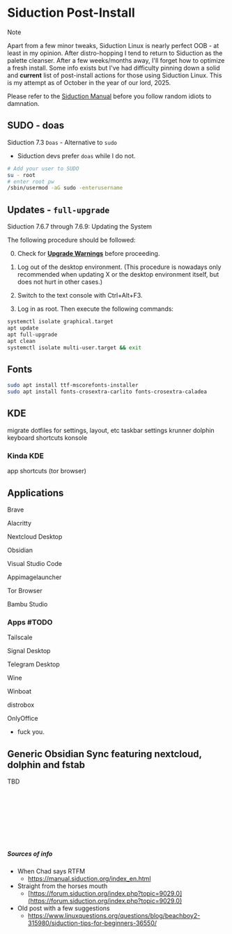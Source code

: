 # Siduction Post-Install

> [!Note]
> Apart from a few minor tweaks, Siduction Linux is nearly perfect OOB - at least in my opinion. 
> After distro-hopping I tend to return to Siduction as the palette cleanser. After a few weeks/months away, I'll forget how to optimize a fresh install. Some info exists but I've had difficulty pinning down a solid and **current** list of post-install actions for those using Siduction Linux. This is my attempt as of October in the year of our lord, 2025. 
> 
> Please refer to the [Siduction Manual](https://manual.siduction.org/index_en.html) before you follow random idiots to damnation. 
> 


## SUDO - doas
Siduction 7.3 `Doas` - Alternative to `sudo`
- Siduction devs prefer `doas` while I do not. 
```bash
# Add your user to SUDO
su - root
# enter root pw
/sbin/usermod -aG sudo -enterusername 
```
## Updates - `full-upgrade`
Siduction 7.6.7 through 7.6.9: Updating the System

The following procedure should be followed:
<BR>

0.  Check for [**Upgrade Warnings**](https://forum.siduction.org/) before proceeding. 
1. Log out of the desktop environment.
(This procedure is nowadays only recommended when updating X or the
desktop environment itself, but does not hurt in other cases.)

2. Switch to the text console with Ctrl+Alt+F3.
3. Log in as root.
Then execute the following commands:

```bash
systemctl isolate graphical.target
apt update
apt full-upgrade
apt clean
systemctl isolate multi-user.target && exit
```



## Fonts
```bash
sudo apt install ttf-mscorefonts-installer 
sudo apt install fonts-crosextra-carlito fonts-crosextra-caladea
```

## KDE
migrate dotfiles for settings, layout, etc
taskbar settings
krunner
dolphin
keyboard shortcuts
konsole 

### Kinda KDE
app shortcuts (tor browser)


## Applications

Brave 

Alacritty

Nextcloud Desktop

Obsidian

Visual Studio Code

Appimagelauncher

Tor Browser

Bambu Studio
 

### Apps #TODO
Tailscale

Signal Desktop

Telegram Desktop

Wine

Winboat

distrobox

OnlyOffice
- fuck you.


## Generic Obsidian Sync featuring nextcloud, dolphin and fstab

TBD



<BR><BR><BR><BR>
---
##### Sources of info
- When Chad says RTFM
  - https://manual.siduction.org/index_en.html
- Straight from the horses mouth
  - [https://forum.siduction.org/index.php?topic=9029.0](https://forum.siduction.org/index.php?topic=9029.0)
- Old post with a few suggestions
  - https://www.linuxquestions.org/questions/blog/beachboy2-315980/siduction-tips-for-beginners-36550/